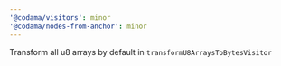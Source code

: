 ```yaml
---
'@codama/visitors': minor
'@codama/nodes-from-anchor': minor
---
```


Transform all u8 arrays by default in `transformU8ArraysToBytesVisitor`

